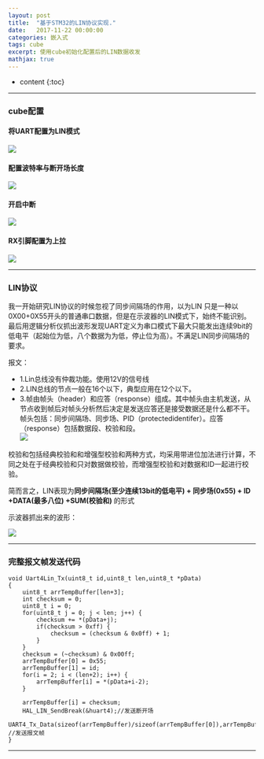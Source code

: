 ```yaml
---
layout: post
title:  "基于STM32的LIN协议实现."
date:   2017-11-22 00:00:00
categories: 嵌入式
tags: cube
excerpt: 使用cube初始化配置后的LIN数据收发
mathjax: true
---
```

* content
{:toc}
---



### cube配置

#### 将UART配置为LIN模式
![](http://owlypioka.bkt.clouddn.com/LIN_cube1.png)
#### 配置波特率与断开场长度
![](http://owlypioka.bkt.clouddn.com/LIN_cube2.png)
#### 开启中断
![](http://owlypioka.bkt.clouddn.com/lin_cube3.png)
#### RX引脚配置为上拉
![](http://owlypioka.bkt.clouddn.com/lin_cube4.png)

---

### LIN协议

我一开始研究LIN协议的时候忽视了同步间隔场的作用，以为LIN 只是一种以0X00+0X55开头的普通串口数据，但是在示波器的LIN模式下，始终不能识别。最后用逻辑分析仪抓出波形发现UART定义为串口模式下最大只能发出连续9bit的低电平（起始位为低，八个数据为为低，停止位为高）。不满足LIN同步间隔场的要求。<br/>

报文：
- 1.Lin总线没有仲裁功能。使用12V的信号线<br/>
- 2.LIN总线的节点一般在16个以下，典型应用在12个以下。<br/>
- 3.帧由帧头（header）和应答（response）组成。其中帧头由主机发送，从节点收到帧后对帧头分析然后决定是发送应答还是接受数据还是什么都不干。
帧头包括：同步间隔场、同步场、PID（protectedidentifer）。应答（response）包括数据段、校验和段。<br/>
![](http://owlypioka.bkt.clouddn.com/lin_cube5.jpg)

校验和包括经典校验和和增强型校验和两种方式，均采用带进位加法进行计算，不同之处在于经典校验和只对数据做校验，而增强型校验和对数据和ID一起进行校验。<br/>

简而言之，LIN表现为**同步间隔场(至少连续13bit的低电平) + 同步场(0x55) + ID +DATA(最多八位) +SUM(校验和)** 的形式<br/>

示波器抓出来的波形：<br/>

![](http://owlypioka.bkt.clouddn.com/LIN%E6%B3%A2%E5%BD%A2.png)



---

### 完整报文帧发送代码
```
void Uart4Lin_Tx(uint8_t id,uint8_t len,uint8_t *pData)
{
	uint8_t arrTempBuffer[len+3];
	int checksum = 0;
    uint8_t i = 0;
    for(uint8_t j = 0; j < len; j++) {
		checksum += *(pData+j);
		if(checksum > 0xff) {
			checksum = (checksum & 0x0ff) + 1;
		}
	}
	checksum = (~checksum) & 0x00ff;
	arrTempBuffer[0] = 0x55;
    arrTempBuffer[1] = id;
	for(i = 2; i < (len+2); i++) {
		arrTempBuffer[i] = *(pData+i-2);
	}

	arrTempBuffer[i] = checksum;
    HAL_LIN_SendBreak(&huart4);//发送断开场
	UART4_Tx_Data(sizeof(arrTempBuffer)/sizeof(arrTempBuffer[0]),arrTempBuffer); //发送报文帧   
}
```


---
